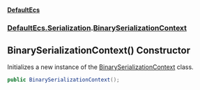 #### [DefaultEcs](./index.md 'index')
### [DefaultEcs.Serialization](./DefaultEcs-Serialization.md 'DefaultEcs.Serialization').[BinarySerializationContext](./DefaultEcs-Serialization-BinarySerializationContext.md 'DefaultEcs.Serialization.BinarySerializationContext')
## BinarySerializationContext() Constructor
Initializes a new instance of the [BinarySerializationContext](./DefaultEcs-Serialization-BinarySerializationContext.md 'DefaultEcs.Serialization.BinarySerializationContext') class.  
```csharp
public BinarySerializationContext();
```
